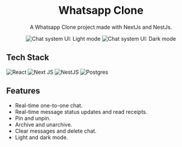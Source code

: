 <h1 align="center">
  Whatsapp Clone
</h1>

<p align="center">
  A Whatsapp Clone project made with NextJs and NestJs.
</p>

<div align="center">
  <img
    src="https://github.com/arpansaha13/whatsapp-clone/assets/82361490/844d3985-5c2d-43e1-bb6c-5209dffab927"
    alt="Chat system UI: Light mode"
   />
  <img
    src="https://github.com/arpansaha13/whatsapp-clone/assets/82361490/c548a668-2bfa-483a-b5bb-4f3310c33ea6"
    alt="Chat system UI: Dark mode"
   />
</div>

## Tech Stack

![React](https://img.shields.io/badge/react-%2320232a.svg?style=for-the-badge&logo=react&logoColor=%2361DAFB)
![Next JS](https://img.shields.io/badge/Next-black?style=for-the-badge&logo=next.js&logoColor=white)
![NestJS](https://img.shields.io/badge/nestjs-%23E0234E.svg?style=for-the-badge&logo=nestjs&logoColor=white)
![Postgres](https://img.shields.io/badge/postgres-%23316192.svg?style=for-the-badge&logo=postgresql&logoColor=white)

## Features

- Real-time one-to-one chat.
- Real-time message status updates and read receipts.
- Pin and unpin.
- Archive and unarchive.
- Clear messages and delete chat.
- Light and dark mode.
